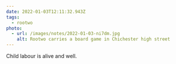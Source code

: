 ```yaml
---
date: 2022-01-03T12:11:32.943Z
tags:
  - rootwo
photo:
  - url: /images/notes/2022-01-03-ni7dm.jpg
    alt: Rootwo carries a board game in Chichester high street
---
```

Child labour is alive and well. 
